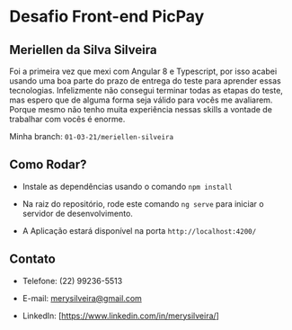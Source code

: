 # Desafio Front-end PicPay

## Meriellen da Silva Silveira

Foi a primeira vez que mexi com Angular 8 e Typescript, por isso acabei usando uma boa parte do prazo de entrega do teste para aprender essas tecnologias. Infelizmente não consegui terminar todas as etapas do teste, mas espero que de alguma forma seja válido para vocês me avaliarem. Porque mesmo não tenho muita experiência nessas skills a vontade de trabalhar com vocês é enorme.

Minha branch: `01-03-21/meriellen-silveira`

## Como Rodar?

- Instale as dependências usando o comando `npm install`

- Na raiz do repositório, rode este comando `ng serve` para iniciar o servidor de desenvolvimento.

- A Aplicação estará disponível na porta `http://localhost:4200/`


## Contato

- Telefone: (22) 99236-5513

- E-mail: merysilveira@gmail.com

- LinkedIn: [https://www.linkedin.com/in/merysilveira/]
